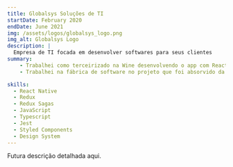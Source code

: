 ```yaml
---
title: Globalsys Soluções de TI
startDate: February 2020
endDate: June 2021
img: /assets/logos/globalsys_logo.png
img_alt: Globalsys Logo
description: |
  Empresa de TI focada em desenvolver softwares para seus clientes
summary:
    - Trabalhei como terceirizado na Wine desenvolvendo o app com React Native em conjunto com os membros da Wine.
    - Trabalhei na fábrica de software no projeto que foi absorvido da 9GLabs.

skills:
  - React Native
  - Redux
  - Redux Sagas
  - JavaScript
  - Typescript
  - Jest
  - Styled Components
  - Design System
---
```


Futura descrição detalhada aqui.